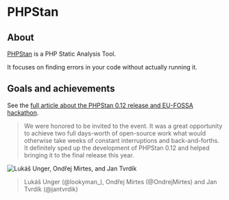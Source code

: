 # PHPStan

## About

[PHPStan](https://github.com/phpstan/phpstan) is a PHP Static Analysis Tool.

It focuses on finding errors in your code without actually running it.

## Goals and achievements

See the [full article about the PHPStan 0.12 release and EU-FOSSA hackathon](https://medium.com/@ondrejmirtes/phpstan-0-12-released-f1a88036535d).

> We were honored to be invited to the event. It was a great opportunity to achieve two full days-worth of open-source work what would otherwise take weeks of constant interruptions and back-and-forths. It definitely sped up the development of PHPStan 0.12 and helped bringing it to the final release this year.

![Lukáš Unger, Ondřej Mirtes, and Jan Tvrdík](https://miro.medium.com/max/2254/1*MmmE8xzyT33j81s5mxMVRw.jpeg)

> Lukáš Unger (@lookyman_), Ondřej Mirtes (@OndrejMirtes) and Jan Tvrdík (@jantvrdik)
